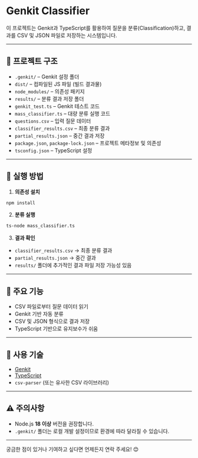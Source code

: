 # Genkit Classifier

이 프로젝트는 Genkit과 TypeScript를 활용하여 질문을 분류(Classification)하고, 결과를 CSV 및 JSON 파일로 저장하는 시스템입니다.

---

## 📁 프로젝트 구조

- `.genkit/` – Genkit 설정 폴더  
- `dist/` – 컴파일된 JS 파일 (빌드 결과물)  
- `node_modules/` – 의존성 패키지  
- `results/` – 분류 결과 저장 폴더  
- `genkit_test.ts` – Genkit 테스트 코드  
- `mass_classifier.ts` – 대량 분류 실행 코드  
- `questions.csv` – 입력 질문 데이터  
- `classifier_results.csv` – 최종 분류 결과  
- `partial_results.json` – 중간 결과 저장  
- `package.json`, `package-lock.json` – 프로젝트 메타정보 및 의존성  
- `tsconfig.json` – TypeScript 설정  

---

## 🚀 실행 방법

1. **의존성 설치**

```bash
npm install
```

2. **분류 실행**

```bash
ts-node mass_classifier.ts
```

3. **결과 확인**

- `classifier_results.csv` → 최종 분류 결과  
- `partial_results.json` → 중간 결과  
- `results/` 폴더에 추가적인 결과 파일 저장 가능성 있음

---

## 🧠 주요 기능

- CSV 파일로부터 질문 데이터 읽기
- Genkit 기반 자동 분류
- CSV 및 JSON 형식으로 결과 저장
- TypeScript 기반으로 유지보수가 쉬움

---

## 🧩 사용 기술

- [Genkit](https://genkit.dev)
- [TypeScript](https://www.typescriptlang.org/)
- `csv-parser` (또는 유사한 CSV 라이브러리)

---

## ⚠️ 주의사항

- Node.js **18 이상** 버전을 권장합니다.  
- `.genkit/` 폴더는 로컬 개발 설정이므로 환경에 따라 달라질 수 있습니다.

---

궁금한 점이 있거나 기여하고 싶다면 언제든지 연락 주세요! 😊
